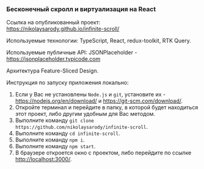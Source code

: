 ### Бесконечный скролл и виртуализация на React

Ссылка на опубликованный проект: <https://nikolaysarody.github.io/infinite-scroll/>

Используемые технологии: TypeScript, React, redux-toolkit, RTK Query.

Используемые публичные API: JSONPlaceholder - <https://jsonplaceholder.typicode.com>

Архитектура Feature-Sliced Design.

Инструкция по запуску приложения локально:
1) Если у Вас не установлены `Node.js` и `git`, установите их - <https://nodejs.org/en/download/> и <https://git-scm.com/download/>.
2) Откройте терминал и перейдите в папку, в которой будет находиться этот проект, либо другим удобным для Вас методом.
3) Выполните команду `git clone https://github.com/nikolaysarody/infinite-scroll`.
4) Выполните команду `cd infinite-scroll`.
5) Выполните команду `npm i`.
6) Выполните команду `npm start`.
7) В браузере откроется окно с проектом, либо перейдите по ссылке <http://localhost:3000/>.
